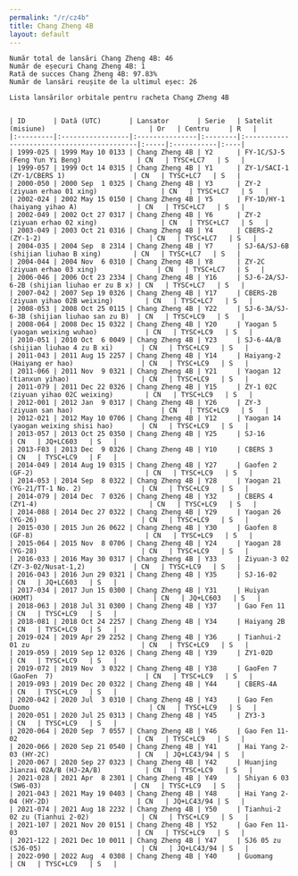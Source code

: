 ```yaml
---
permalink: "/r/cz4b"
title: Chang Zheng 4B
layout: default
---
```


    Număr total de lansări Chang Zheng 4B: 46
    Număr de eșecuri Chang Zheng 4B: 1
    Rată de succes Chang Zheng 4B: 97.83%
    Număr de lansări reușite de la ultimul eșec: 26
    
    Lista lansărilor orbitale pentru racheta Chang Zheng 4B
    
    
    | ID       | Dată (UTC)       | Lansator       | Serie   | Satelit (misiune)                          | Or   | Centru     | R   |
    |:---------|:-----------------|:---------------|:--------|:-------------------------------------------|:-----|:-----------|:----|
    | 1999-025 | 1999 May 10 0133 | Chang Zheng 4B | Y2      | FY-1C/SJ-5 (Feng Yun Yi Beng)              | CN   | TYSC+LC7   | S   |
    | 1999-057 | 1999 Oct 14 0315 | Chang Zheng 4B | Y1      | ZY-1/SACI-1 (ZY-1/CBERS 1)                 | CN   | TYSC+LC7   | S   |
    | 2000-050 | 2000 Sep  1 0325 | Chang Zheng 4B | Y3      | ZY-2 (ziyuan erhao 01 xing)                | CN   | TYSC+LC7   | S   |
    | 2002-024 | 2002 May 15 0150 | Chang Zheng 4B | Y5      | FY-1D/HY-1 (haiyang yihao A)               | CN   | TYSC+LC7   | S   |
    | 2002-049 | 2002 Oct 27 0317 | Chang Zheng 4B | Y6      | ZY-2 (ziyuan erhao 02 xing)                | CN   | TYSC+LC7   | S   |
    | 2003-049 | 2003 Oct 21 0316 | Chang Zheng 4B | Y4      | CBERS-2 (ZY-1-2)                           | CN   | TYSC+LC7   | S   |
    | 2004-035 | 2004 Sep  8 2314 | Chang Zheng 4B | Y7      | SJ-6A/SJ-6B (shijian liuhao B xing)        | CN   | TYSC+LC7   | S   |
    | 2004-044 | 2004 Nov  6 0310 | Chang Zheng 4B | Y8      | ZY-2C (ziyuan erhao 03 xing)               | CN   | TYSC+LC7   | S   |
    | 2006-046 | 2006 Oct 23 2334 | Chang Zheng 4B | Y16     | SJ-6-2A/SJ-6-2B (shijian liuhao er zu B x) | CN   | TYSC+LC7   | S   |
    | 2007-042 | 2007 Sep 19 0326 | Chang Zheng 4B | Y17     | CBERS-2B (ziyuan yihao 02B weixing)        | CN   | TYSC+LC7   | S   |
    | 2008-053 | 2008 Oct 25 0115 | Chang Zheng 4B | Y22     | SJ-6-3A/SJ-6-3B (shijian liuhao san zu B)  | CN   | TYSC+LC9   | S   |
    | 2008-064 | 2008 Dec 15 0322 | Chang Zheng 4B | Y20     | Yaogan 5 (yaogan weixing wuhao)            | CN   | TYSC+LC9   | S   |
    | 2010-051 | 2010 Oct  6 0049 | Chang Zheng 4B | Y23     | SJ-6-4A/B (shijian liuhao 4 zu B xi)       | CN   | TYSC+LC9   | S   |
    | 2011-043 | 2011 Aug 15 2257 | Chang Zheng 4B | Y14     | Haiyang-2 (Haiyang er hao)                 | CN   | TYSC+LC9   | S   |
    | 2011-066 | 2011 Nov  9 0321 | Chang Zheng 4B | Y21     | Yaogan 12 (tianxun yihao)                  | CN   | TYSC+LC9   | S   |
    | 2011-079 | 2011 Dec 22 0326 | Chang Zheng 4B | Y15     | ZY-1 02C (ziyuan yihao 02C weixing)        | CN   | TYSC+LC9   | S   |
    | 2012-001 | 2012 Jan  9 0317 | Chang Zheng 4B | Y26     | ZY-3 (ziyuan san hao)                      | CN   | TYSC+LC9   | S   |
    | 2012-021 | 2012 May 10 0706 | Chang Zheng 4B | Y12     | Yaogan 14 (yaogan weixing shisi hao)       | CN   | TYSC+LC9   | S   |
    | 2013-057 | 2013 Oct 25 0350 | Chang Zheng 4B | Y25     | SJ-16                                      | CN   | JQ+LC603   | S   |
    | 2013-F03 | 2013 Dec  9 0326 | Chang Zheng 4B | Y10     | CBERS 3                                    | CN   | TYSC+LC9   | F   |
    | 2014-049 | 2014 Aug 19 0315 | Chang Zheng 4B | Y27     | Gaofen 2 (GF-2)                            | CN   | TYSC+LC9   | S   |
    | 2014-053 | 2014 Sep  8 0322 | Chang Zheng 4B | Y28     | Yaogan 21 (YG-21/TT-1 No. 2)               | CN   | TYSC+LC9   | S   |
    | 2014-079 | 2014 Dec  7 0326 | Chang Zheng 4B | Y32     | CBERS 4 (ZY1-4)                            | CN   | TYSC+LC9   | S   |
    | 2014-088 | 2014 Dec 27 0322 | Chang Zheng 4B | Y29     | Yaogan 26 (YG-26)                          | CN   | TYSC+LC9   | S   |
    | 2015-030 | 2015 Jun 26 0622 | Chang Zheng 4B | Y30     | Gaofen 8 (GF-8)                            | CN   | TYSC+LC9   | S   |
    | 2015-064 | 2015 Nov  8 0706 | Chang Zheng 4B | Y24     | Yaogan 28 (YG-28)                          | CN   | TYSC+LC9   | S   |
    | 2016-033 | 2016 May 30 0317 | Chang Zheng 4B | Y33     | Ziyuan-3 02 (ZY-3-02/Nusat-1,2)            | CN   | TYSC+LC9   | S   |
    | 2016-043 | 2016 Jun 29 0321 | Chang Zheng 4B | Y35     | SJ-16-02                                   | CN   | JQ+LC603   | S   |
    | 2017-034 | 2017 Jun 15 0300 | Chang Zheng 4B | Y31     | Huiyan (HXMT)                              | CN   | JQ+LC603   | S   |
    | 2018-063 | 2018 Jul 31 0300 | Chang Zheng 4B | Y37     | Gao Fen 11                                 | CN   | TYSC+LC9   | S   |
    | 2018-081 | 2018 Oct 24 2257 | Chang Zheng 4B | Y34     | Haiyang 2B                                 | CN   | TYSC+LC9   | S   |
    | 2019-024 | 2019 Apr 29 2252 | Chang Zheng 4B | Y36     | Tianhui-2 01 zu                            | CN   | TYSC+LC9   | S   |
    | 2019-059 | 2019 Sep 12 0326 | Chang Zheng 4B | Y39     | ZY1-02D                                    | CN   | TYSC+LC9   | S   |
    | 2019-072 | 2019 Nov  3 0322 | Chang Zheng 4B | Y38     | GaoFen 7 (GaoFen  7)                       | CN   | TYSC+LC9   | S   |
    | 2019-093 | 2019 Dec 20 0322 | Chang Zheng 4B | Y44     | CBERS-4A                                   | CN   | TYSC+LC9   | S   |
    | 2020-042 | 2020 Jul  3 0310 | Chang Zheng 4B | Y43     | Gao Fen Duomo                              | CN   | TYSC+LC9   | S   |
    | 2020-051 | 2020 Jul 25 0313 | Chang Zheng 4B | Y45     | ZY3-3                                      | CN   | TYSC+LC9   | S   |
    | 2020-064 | 2020 Sep  7 0557 | Chang Zheng 4B | Y46     | Gao Fen 11-02                              | CN   | TYSC+LC9   | S   |
    | 2020-066 | 2020 Sep 21 0540 | Chang Zheng 4B | Y41     | Hai Yang 2-03 (HY-2C)                      | CN   | JQ+LC43/94 | S   |
    | 2020-067 | 2020 Sep 27 0323 | Chang Zheng 4B | Y42     | Huanjing Jianzai 02A/B (HJ-2A/B)           | CN   | TYSC+LC9   | S   |
    | 2021-028 | 2021 Apr  8 2301 | Chang Zheng 4B | Y49     | Shiyan 6 03 (SW6-03)                       | CN   | TYSC+LC9   | S   |
    | 2021-043 | 2021 May 19 0403 | Chang Zheng 4B | Y48     | Hai Yang 2-04 (HY-2D)                      | CN   | JQ+LC43/94 | S   |
    | 2021-074 | 2021 Aug 18 2232 | Chang Zheng 4B | Y50     | Tianhui-2 02 zu (Tianhui 2-02)             | CN   | TYSC+LC9   | S   |
    | 2021-107 | 2021 Nov 20 0151 | Chang Zheng 4B | Y52     | Gao Fen 11-03                              | CN   | TYSC+LC9   | S   |
    | 2021-122 | 2021 Dec 10 0011 | Chang Zheng 4B | Y47     | SJ6 05 zu (SJ6-05)                         | CN   | JQ+LC43/94 | S   |
    | 2022-090 | 2022 Aug  4 0308 | Chang Zheng 4B | Y40     | Guomang                                    | CN   | TYSC+LC9   | S   |

